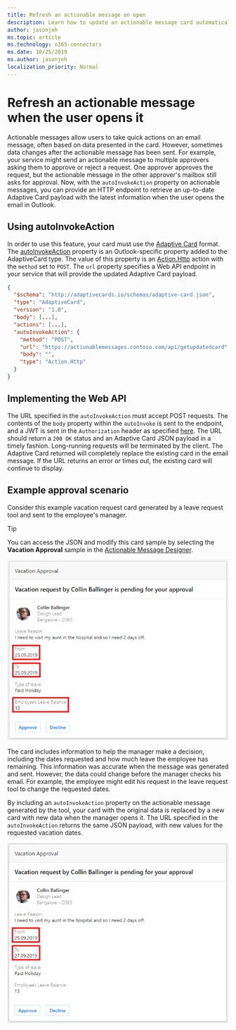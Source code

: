 ```yaml
---
title: Refresh an actionable message on open
description: Learn how to update an actionable message card automatically when the user opens it.
author: jasonjoh
ms.topic: article
ms.technology: o365-connectors
ms.date: 10/25/2019
ms.author: jasonjoh
localization_priority: Normal
---
```


# Refresh an actionable message when the user opens it

Actionable messages allow users to take quick actions on an email message, often based on data presented in the card. However, sometimes data changes after the actionable message has been sent. For example, your service might send an actionable message to multiple approvers asking them to approve or reject a request. One approver approves the request, but the actionable message in the other approver's mailbox still asks for approval. Now, with the `autoInvokeAction` property on actionable messages, you can provide an HTTP endpoint to retrieve an up-to-date Adaptive Card payload with the latest information when the user opens the email in Outlook.

## Using autoInvokeAction

In order to use this feature, your card must use the [Adaptive Card](adaptive-card.md) format. The [autoInvokeAction](adaptive-card.md#additional-properties-on-the-adaptivecard-type) property is an Outlook-specific property added to the AdaptiveCard type. The value of this property is an [Action.Http](adaptive-card.md#actionhttp) action with the `method` set to `POST`. The `url` property specifies a Web API endpoint in your service that will provide the updated Adaptive Card payload.

```json
{
  "$schema": "http://adaptivecards.io/schemas/adaptive-card.json",
  "type": "AdaptiveCard",
  "version": "1.0",
  "body": [...],
  "actions": [...],
  "autoInvokeAction": {
    "method": "POST",
    "url": "https://actionablemessages.contoso.com/api/getupdatedcard",
    "body": "",
    "type": "Action.Http"
  }
}
```

## Implementing the Web API

The URL specified in the `autoInvokeAction` must accept POST requests. The contents of the `body` property within the `autoInvoke` is sent to the endpoint, and a JWT is sent in the `Authorization` header as specified [here](security-requirements.md#verifying-that-requests-come-from-microsoft). The URL should return a `200 OK` status and an Adaptive Card JSON payload in a timely fashion. Long-running requests will be terminated by the client. The Adaptive Card returned will completely replace the existing card in the email message. If the URL returns an error or times out, the existing card will continue to display.

## Example approval scenario

Consider this example vacation request card generated by a leave request tool and sent to the employee's manager.

> [!TIP]
> You can access the JSON and modify this card sample by selecting the **Vacation Approval** sample in the [Actionable Message Designer](https://amdesigner.azurewebsites.net/).

![An actionable message representing a vacation request, including the dates requested and the employee's remaining leave balance](images/vacation-request-card.png)

The card includes information to help the manager make a decision, including the dates requested and how much leave the employee has remaining. This information was accurate when the message was generated and sent. However, the data could change before the manager checks his email. For example, the employee might edit his request in the leave request tool to change the requested dates.

By including an `autoInvokeAction` property on the actionable message generated by the tool, your card with the original data is replaced by a new card with new data when the manager opens it. The URL specified in the `autoInvokeAction` returns the same JSON payload, with new values for the requested vacation dates.

![The vacation request actionable message, with updated values for the dates requested.](images/vacation-request-card-updated.png)
